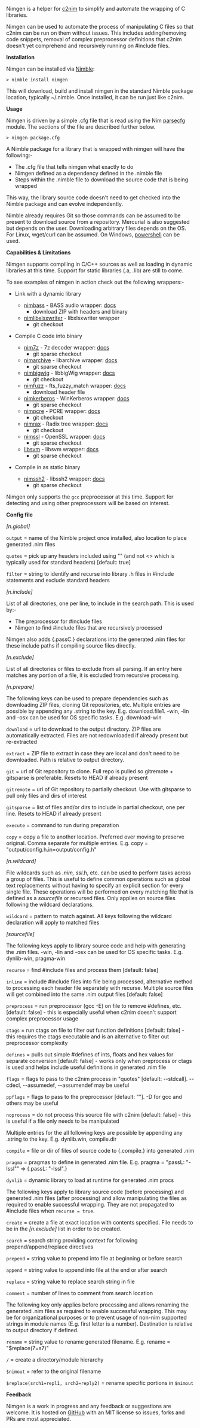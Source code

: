 Nimgen is a helper for [c2nim](https://github.com/nim-lang/c2nim/) to simplify and automate the wrapping of C libraries.

Nimgen can be used to automate the process of manipulating C files so that c2nim can be run on them without issues. This includes adding/removing code snippets, removal of complex preprocessor definitions that c2nim doesn't yet comprehend and recursively running on #include files.

__Installation__

Nimgen can be installed via [Nimble](https://github.com/nim-lang/nimble):

```> nimble install nimgen```

This will download, build and install nimgen in the standard Nimble package location, typically ~/.nimble. Once installed, it can be run just like c2nim.

__Usage__

Nimgen is driven by a simple .cfg file that is read using the Nim [parsecfg](https://nim-lang.org/docs/parsecfg.html) module. The sections of the file are described further below.

```> nimgen package.cfg```

A Nimble package for a library that is wrapped with nimgen will have the following:-

* The .cfg file that tells nimgen what exactly to do
* Nimgen defined as a dependency defined in the .nimble file
* Steps within the .nimble file to download the source code that is being wrapped

This way, the library source code doesn't need to get checked into the Nimble package and can evolve independently.

Nimble already requires Git so those commands can be assumed to be present to download source from a repository. Mercurial is also suggested but depends on the user. Downloading arbitrary files depends on the OS. For Linux, wget/curl can be assumed. On Windows, [powershell](https://superuser.com/questions/362152/native-alternative-to-wget-in-windows-powershell) can be used.

__Capabilities & Limitations__

Nimgen supports compiling in C/C++ sources as well as loading in dynamic libraries at this time. Support for static libraries (.a, .lib) are still to come.

To see examples of nimgen in action check out the following wrappers:-
* Link with a dynamic library
    * [nimbass](https://github.com/genotrance/nimbass) - BASS audio wrapper: [docs](http://nimgen.genotrance.com/nimbass)
        * download ZIP with headers and binary
    * [nimlibxlsxwriter](https://github.com/KeepCoolWithCoolidge/nimlibxlsxwriter) - libxlsxwriter wrapper
        * git checkout

* Compile C code into binary
    * [nim7z](https://github.com/genotrance/nim7z) - 7z decoder wrapper: [docs](http://nimgen.genotrance.com/nim7z)
        * git sparse checkout
    * [nimarchive](https://github.com/genotrance/nimarchive) - libarchive wrapper: [docs](http://nimgen.genotrance.com/nimarchive)
        * git sparse checkout
    * [nimbigwig](https://github.com/genotrance/nimbigwig) - libbigWig wrapper: [docs](http://nimgen.genotrance.com/nimbigwig)
        * git checkout
    * [nimfuzz](https://github.com/genotrance/nimfuzz) - fts_fuzzy_match wrapper: [docs](http://nimgen.genotrance.com/nimfuzz)
        * download header file
    * [nimkerberos](https://github.com/genotrance/nimkerberos) - WinKerberos wrapper: [docs](http://nimgen.genotrance.com/nimkerberos)
        * git sparse checkout
    * [nimpcre](https://github.com/genotrance/nimpcre) - PCRE wrapper: [docs](http://nimgen.genotrance.com/nimpcre)
        * git checkout
    * [nimrax](https://github.com/genotrance/nimrax) - Radix tree wrapper: [docs](http://nimgen.genotrance.com/nimrax)
        * git checkout
    * [nimssl](https://github.com/genotrance/nimssl) - OpenSSL wrapper: [docs](http://nimgen.genotrance.com/nimssl)
        * git sparse checkout
    * [libsvm](https://github.com/genotrance/libsvm) - libsvm wrapper: [docs](http://nimgen.genotrance.com/libsvm)
        * git sparse checkout

* Compile in as static binary
    * [nimssh2](https://github.com/genotrance/nimssh2) - libssh2 wrapper: [docs](http://nimgen.genotrance.com/nimssh2)
        * git sparse checkout

Nimgen only supports the ```gcc``` preprocessor at this time. Support for detecting and using other preprocessors will be based on interest.

__Config file__

_[n.global]_

```output``` = name of the Nimble project once installed, also location to place generated .nim files

```quotes``` = pick up any headers included using "" (and not <> which is typically used for standard headers) [default: true]

```filter``` = string to identify and recurse into library .h files in #include statements and exclude standard headers

_[n.include]_

List of all directories, one per line, to include in the search path. This is used by:-
* The preprocessor for #include files
* Nimgen to find #include files that are recursively processed

Nimgen also adds {.passC.} declarations into the generated .nim files for these include paths if compiling source files directly.

_[n.exclude]_

List of all directories or files to exclude from all parsing. If an entry here matches any portion of a file, it is excluded from recursive processing.

_[n.prepare]_

The following keys can be used to prepare dependencies such as downloading ZIP files, cloning Git repositories, etc. Multiple entries are possible by appending any .string to the key. E.g. download.file1. -win, -lin and -osx can be used for OS specific tasks. E.g. download-win

```download``` = url to download to the output directory. ZIP files are automatically extracted. Files are not redownloaded if already present but re-extracted

```extract``` = ZIP file to extract in case they are local and don't need to be downloaded. Path is relative to output directory.

```git``` = url of Git repository to clone. Full repo is pulled so gitremote + gitsparse is preferable. Resets to HEAD if already present

```gitremote``` = url of Git repository to partially checkout. Use with gitsparse to pull only files and dirs of interest

```gitsparse``` = list of files and/or dirs to include in partial checkout, one per line. Resets to HEAD if already present

```execute``` = command to run during preparation

```copy``` = copy a file to another location. Preferred over moving to preserve original. Comma separate for multiple entries. E.g. copy = "output/config.h.in=output/config.h"

_[n.wildcard]_

File wildcards such as *.nim, ssl*.h, etc. can be used to perform tasks across a group of files. This is useful to define common operations such as global text replacements without having to specify an explicit section for every single file. These operations will be performed on every matching file that is defined as a _sourcefile_ or recursed files. Only applies on source files following the wildcard declarations.

```wildcard``` = pattern to match against. All keys following the wildcard declaration will apply to matched files

_[sourcefile]_

The following keys apply to library source code and help with generating the .nim files. -win, -lin and -osx can be used for OS specific tasks. E.g. dynlib-win, pragma-win

```recurse``` = find #include files and process them [default: false]

```inline``` = include #include files into file being processed, alternative method to processing each header file separately with recurse. Multiple source files will get combined into the same .nim output files [default: false]

```preprocess``` = run preprocessor (gcc -E) on file to remove #defines, etc. [default: false] - this is especially useful when c2nim doesn't support complex preprocessor usage

```ctags``` = run ctags on file to filter out function definitions [default: false] - this requires the ctags executable and is an alternative to filter out preprocessor complexity

```defines``` = pulls out simple #defines of ints, floats and hex values for separate conversion [default: false] - works only when preprocess or ctags is used and helps include useful definitions in generated .nim file

```flags``` = flags to pass to the c2nim process in "quotes" [default: --stdcall]. --cdecl, --assumedef, --assumendef may be useful

```ppflags``` = flags to pass to the preprocessor [default: ""]. -D for gcc and others may be useful

```noprocess``` = do not process this source file with c2nim [default: false] - this is useful if a file only needs to be manipulated

Multiple entries for the all following keys are possible by appending any .string to the key. E.g. dynlib.win, compile.dir

```compile``` = file or dir of files of source code to {.compile.} into generated .nim

```pragma``` = pragmas to define in generated .nim file. E.g. pragma = "passL: \"-lssl\"" => {.passL: "-lssl".}

```dynlib``` = dynamic library to load at runtime for generated .nim procs

The following keys apply to library source code (before processing) and generated .nim files (after processing) and allow manipulating the files as required to enable successful wrapping. They are not propagated to #include files when ```recurse = true```.

```create``` = create a file at exact location with contents specified. File needs to be in the _[n.exclude]_ list in order to be created.

```search``` = search string providing context for following prepend/append/replace directives

```prepend``` = string value to prepend into file at beginning or before search

```append``` = string value to append into file at the end or after search

```replace``` = string value to replace search string in file

```comment``` = number of lines to comment from search location

The following key only applies before processing and allows renaming the generated .nim files as required to enable successful wrapping. This may be for organizational purposes or to prevent usage of non-nim supported strings in module names (E.g. first letter is a number). Destination is relative to output directory if defined.

```rename``` = string value to rename generated filename. E.g. rename = "$replace(7=s7)"

  `/` = create a directory/module hierarchy

  `$nimout` = refer to the original filename

  `$replace(srch1=repl1, srch2=reply2)` = rename specific portions in `$nimout`

__Feedback__

Nimgen is a work in progress and any feedback or suggestions are welcome. It is hosted on [GitHub](https://github.com/genotrance/nimgen) with an MIT license so issues, forks and PRs are most appreciated.
